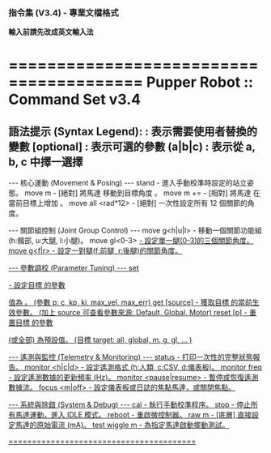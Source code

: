### **指令集 (V3.4) - 專業文檔格式**

**輸入前請先改成英文輸入法**

========================================
 Pupper Robot :: Command Set v3.4
========================================

語法提示 (Syntax Legend):
  <variable> : 表示需要使用者替換的變數
  [optional] : 表示可選的參數
  (a|b|c)    : 表示從 a, b, c 中擇一選擇
----------------------------------------

--- 核心運動 (Movement & Posing) ---
  stand                     - 進入手動校準時設定的站立姿態。
  move m<id> <rad>          - [絕對] 將馬達 <id> 移動到目標角度 <rad>。
  move m<id> += <rad>       - [相對] 將馬達 <id> 在當前目標上增加 <rad>。
  move all <rad*12>         - [絕對] 一次性設定所有 12 個關節的角度。
  
--- 關節組控制 (Joint Group Control) ---
  move g<h|u|l> <rad>       - 移動一個關節功能組 (h:髖部, u:大腿, l:小腿)。
  move gl<0-3> <h> <u> <l>  - 設定單一腿(0-3)的三個關節角度。
  move g<f|r> <h> <u> <l>   - 設定一對腿(f:前腿, r:後腿)的關節角度。

--- 參數調校 (Parameter Tuning) ---
  set <target> <p> <v>      - 設定目標 <target> 的參數 <p> 值為 <v>。
                              (參數 p: c, kp, ki, max_vel, max_err)
  get <target> [source]     - 獲取目標 <target> 的當前生效參數。
                              (加上 source 可查看參數來源: Default, Global, Motor)
  reset <target> [p]        - 重置目標 <target> 的參數 <p> (或全部) 為預設值。
  (目標 target: all, global, m<id>, g<name>, gl<id>, ... )

--- 遙測與監控 (Telemetry & Monitoring) ---
  status                    - 打印一次性的完整狀態報告。
  monitor <h|c|d>           - 設定遙測格式 (h:人類, c:CSV, d:儀表板)。
  monitor freq <hz>         - 設定遙測數據的更新頻率 (Hz)。
  monitor <pause|resume>    - 暫停或恢復遙測數據流。
  focus <m<id>|off>         - 設定儀表板或日誌的焦點馬達，或關閉焦點。

--- 系統與除錯 (System & Debug) ---
  cal                       - 執行手動校準程序。
  stop                      - 停止所有馬達運動，進入 IDLE 模式。
  reboot                    - 重啟微控制器。
  raw m<id> <mA>            - [底層] 直接設定馬達的原始電流 (mA)。
  test wiggle m<id>         - 為指定馬達啟動擺動測試。

========================================